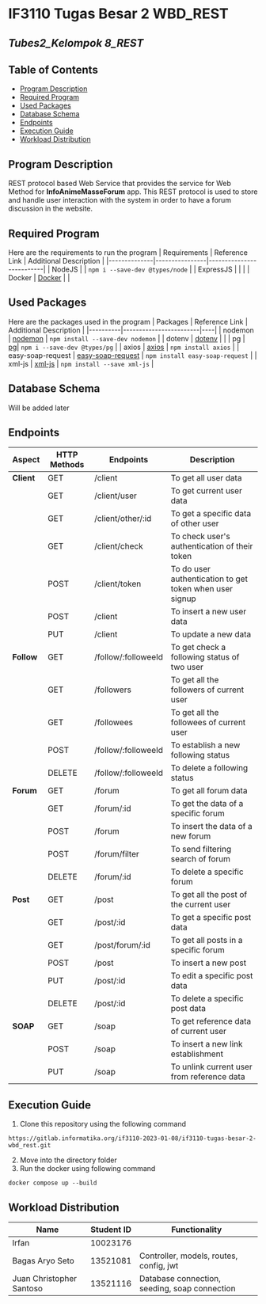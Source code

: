 # IF3110 Tugas Besar 2 WBD_REST

## *Tubes2_Kelompok 8_REST*

## **Table of Contents**
* [Program Description](#program-description)
* [Required Program](#required-program)
* [Used Packages](#used-packages)
* [Database Schema](#database-schema)
* [Endpoints](#endpoints)
* [Execution Guide](#execution-guide)
* [Workload Distribution](#workload-distribution)

## **Program Description**
REST protocol based Web Service that provides the service for Web Method for **InfoAnimeMasseForum** app. This REST protocol is used to store and handle user interaction with the system in order to have a forum discussion in the website.

## **Required Program**
Here are the requirements to run the program
| Requirements | Reference Link | Additional Description |
|--------------|----------------|--------------------------|
| NodeJS      |   | `npm i --save-dev @types/node` |
| ExpressJS   |   |  |
| Docker | [Docker](https://docs.docker.com/desktop/install/windows-install/) |  |


## **Used Packages**
Here are the packages used in the program
| Packages | Reference Link | Additional Description |
|----------|------------------------|----|
| nodemon | [nodemon](https://www.npmjs.com/package//nodemon) | `npm install --save-dev nodemon` |
| dotenv  | [dotenv](https://www.npmjs.com/package/dotenv)  | |
| pg    | [pg](https://www.npmjs.com/package/pg)| `npm i --save-dev @types/pg` |
| axios | [axios](https://www.npmjs.com/package/axios) | `npm install axios` |
| easy-soap-request | [easy-soap-request](https://www.npmjs.com/package/easy-soap-request)  | `npm install easy-soap-request` |
| xml-js | [xml-js](https://www.npmjs.com/package/xml-js) | `npm install --save xml-js` |

## **Database Schema**
Will be added later


## **Endpoints**

| Aspect     | HTTP Methods | Endpoints           | Description |
|------------|--------------|---------------------|-------------|
| **Client** |  GET         | /client             | To get all user data|
|            |  GET         | /client/user        | To get current user data |
|            |  GET         | /client/other/:id   | To get a specific data of other user |
|            |  GET         | /client/check       | To check user's authentication of their token |
|            | POST         | /client/token       | To do user authentication to get token when user signup |
|            | POST         | /client             | To insert a new user data |
|            | PUT          | /client             | To update a new data |
| **Follow** | GET          | /follow/:followeeId | To get check a following status of two user |
|            | GET          | /followers          | To get all the followers of current user |
|            | GET          | /followees          | To get all the followees of current user |
|            | POST         | /follow/:followeeId | To establish a new following status |
|            | DELETE       | /follow/:followeeId | To delete a following status |
| **Forum**  | GET          | /forum              | To get all forum data |
|            | GET          | /forum/:id          | To get the data of a specific forum |
|            | POST         | /forum              | To insert the data of a new forum |
|            | POST         | /forum/filter       | To send filtering search of forum |
|            | DELETE       | /forum/:id          | To delete a specific forum |
| **Post**   | GET          | /post               | To get all the post of the current user |
|            | GET          | /post/:id           | To get a specific post data |
|            | GET          | /post/forum/:id     | To get all posts in a specific forum |
|            | POST         | /post               | To insert a new post |
|            | PUT          | /post/:id           | To edit a specific post data |
|            | DELETE       | /post/:id           | To delete a specific post data |
| **SOAP**   | GET          | /soap               | To get reference data of current user |
|            | POST         | /soap               | To insert a new link establishment |
|            | PUT          | /soap               | To unlink current user from reference data |



## **Execution Guide**
1. Clone this repository using the following command
```
https://gitlab.informatika.org/if3110-2023-01-08/if3110-tugas-besar-2-wbd_rest.git
```
2. Move into the directory folder
3. Run the docker using following command
```
docker compose up --build
```


## **Workload Distribution**
| Name                     | Student ID | Functionality | 
|--------------------------|------------|-------------|
| Irfan                    | 10023176   |  |
| Bagas Aryo Seto          | 13521081   | Controller, models, routes, config, jwt |
| Juan Christopher Santoso | 13521116   | Database connection, seeding, soap connection |
